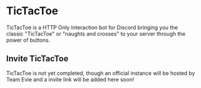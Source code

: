 # TicTacToe

TicTacToe is a HTTP Only Interaction bot for Discord bringing you the classic "TicTacToe" or "naughts and crosses" to your server through the power of buttons.

## Invite TicTacToe

TicTacToe is not yet completed, though an official instance will be hosted by Team Evie and a invite link will be added here soon!
